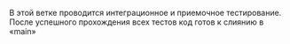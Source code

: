 В этой ветке проводится интеграционное и приемочное тестирование. После успешного прохождения всех тестов код готов к слиянию в «main»